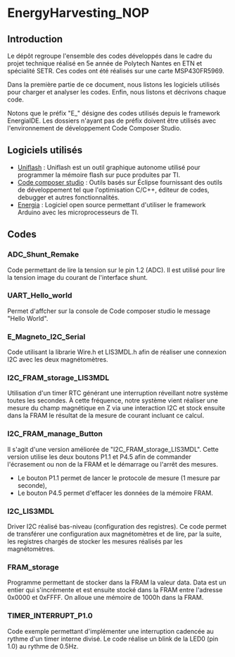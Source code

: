 # EnergyHarvesting_NOP

## Introduction

Le dépôt regroupe l'ensemble des codes développés dans le cadre du projet technique réalisé en 5e année de Polytech Nantes en ETN et spécialité SETR. Ces codes ont été réalisés sur une carte MSP430FR5969.

Dans la première partie de ce document, nous listons les logiciels utilisés pour charger et analyser les codes. Enfin, nous listons et décrivons chaque code.

Notons que le préfix "E_" désigne des codes utilisés depuis le framework EnergiaIDE. Les dossiers n'ayant pas de préfix doivent être utilisés avec l'environnement de développement Code Composer Studio.

## Logiciels utilisés



- [Uniflash](https://www.ti.com/tool/UNIFLASH) : Uniflash est un outil graphique autonome utilisé pour programmer la mémoire flash sur puce produites par TI.
- [Code composer studio](https://www.ti.com/tool/CCSTUDIO#overview) : Outils basés sur Éclipse fournissant des outils de développement tel que l'optimisation C/C++, éditeur de codes, debugger et autres fonctionnalités.
- [Energia](https://energia.nu/) : Logiciel open source permettant d'utiliser le framework Arduino avec les microprocesseurs de TI.

## Codes

### ADC_Shunt_Remake

Code permettant de lire la tension sur le pin 1.2 (ADC). Il est utilisé pour lire la tension image du courant de l'interface shunt.

### UART_Hello_world

Permet d'affcher sur la console de Code composer studio le message "Hello World".

### E_Magneto_I2C_Serial

Code utilisant la librarie Wire.h et LIS3MDL.h afin de réaliser une connexion I2C avec les deux magnétomètres.

### I2C_FRAM_storage_LIS3MDL

Utilisation d'un timer RTC générant une interruption réveillant notre système toutes les secondes. À cette fréquence, notre système vient réaliser une mesure du champ magnétique en Z via une interaction I2C et stock ensuite dans la FRAM le résultat de la mesure de courant incluant ce calcul.

### I2C_FRAM_manage_Button

Il s'agit d'une version améliorée de "I2C_FRAM_storage_LIS3MDL". Cette version utilise les deux boutons P1.1 et P4.5 afin de commander l'écrasement ou non de la FRAM et le démarrage ou l'arrêt des mesures.

- Le bouton P1.1 permet de lancer le protocole de mesure (1 mesure par seconde),
- Le bouton P4.5 permet d'effacer les données de la mémoire FRAM.

### I2C_LIS3MDL

Driver I2C réalisé bas-niveau (configuration des registres). Ce code permet de transférer une configuration aux magnétomètres et de lire, par la suite, les registres chargés de stocker les mesures réalisés par les magnétomètres.

### FRAM_storage

Programme permettant de stocker dans la FRAM la valeur data. Data est un entier qui s'incrémente et est ensuite stocké dans la FRAM entre l'adresse 0x0000 et 0xFFFF. On alloue une mémoire de 1000h dans la FRAM.

### TIMER_INTERRUPT_P1.0

Code exemple permettant d'implémenter une interruption cadencée au rythme d'un timer interne divisé. Le code réalise un blink de la LED0 (pin 1.0) au rythme de 0.5Hz.
